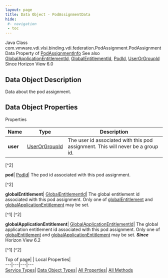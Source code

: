 ```yaml
---
layout: page
title: Data Object - PodAssignmentData
hide:
 #- navigation
 - toc
---
```






Java Class
    com.vmware.vdi.vlsi.binding.vdi.federation.PodAssignment.PodAssignmentData
Property of
     [PodAssignmentInfo](vdi.federation.PodAssignment.PodAssignmentInfo.md#field_detail)
See also
     [GlobalApplicationEntitlementId](vdi.entity.GlobalApplicationEntitlementId.md), [GlobalEntitlementId](vdi.entity.GlobalEntitlementId.md), [PodId](vdi.entity.PodId.md), [UserOrGroupId](vdi.entity.UserOrGroupId.md)
Since 
    Horizon View 6.0

## Data Object Description 

Data about the pod assignment. 

## Data Object Properties

Properties

Name |  Type |  Description   
---|---|---  
**user**| [UserOrGroupId](vdi.entity.UserOrGroupId.md)|  The user id associated with this pod assignment. This will never be a group id.   


[^2]

  
**pod**| [PodId](vdi.entity.PodId.md)|  The pod id associated with this pod assignment.   


[^2]

  
**globalEntitlement**| [GlobalEntitlementId](vdi.entity.GlobalEntitlementId.md)|  The global entitlement id associated with this pod assignment. Only one of [globalEntitlement](vdi.federation.PodAssignment.PodAssignmentData.md#globalEntitlement) and [globalApplicationEntitlement](vdi.federation.PodAssignment.PodAssignmentData.md#globalApplicationEntitlement) may be set.   


[^1]
[^2]

  
**globalApplicationEntitlement**| [GlobalApplicationEntitlementId](vdi.entity.GlobalApplicationEntitlementId.md)|  The global application entitlement id associated with this pod assignment. Only one of [globalEntitlement](vdi.federation.PodAssignment.PodAssignmentData.md#globalEntitlement) and [globalApplicationEntitlement](vdi.federation.PodAssignment.PodAssignmentData.md#globalApplicationEntitlement) may be set.  **_Since_** Horizon View 6.2  


[^1]
[^2]

  
  
  
Top of page| | Local Properties|   
---|---|---|---  
[Service Types](index-mo_types.md)| [Data Object Types](index-do_types.md)| [All Properties](index-properties.md)| [All Methods](index-methods.md)  
  
  

